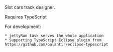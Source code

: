 Slot cars track designer.


Requires TypeScript


For development:

    * jettyRun task serves the whole application
    * Supporting TypeScript Eclipse plugin from https://github.com/palantir/eclipse-typescript
